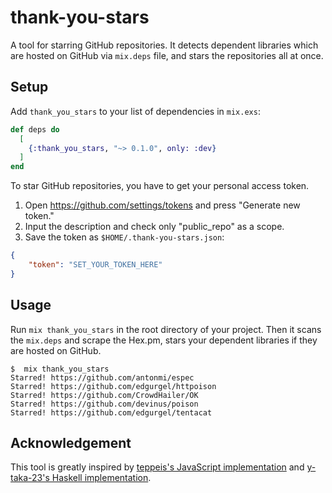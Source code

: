 # thank-you-stars

A tool for starring GitHub repositories.
It detects dependent libraries which are hosted on GitHub via `mix.deps` file,
and stars the repositories all at once.

## Setup

Add `thank_you_stars` to your list of dependencies in `mix.exs`:

```elixir
def deps do
  [
    {:thank_you_stars, "~> 0.1.0", only: :dev}
  ]
end
```

To star GitHub repositories, you have to get your personal access token.

1. Open https://github.com/settings/tokens and press "Generate new token."
1. Input the description and check only "public_repo" as a scope.
1. Save the token as `$HOME/.thank-you-stars.json`:

```json
{
    "token": "SET_YOUR_TOKEN_HERE"
}
```

## Usage

Run `mix thank_you_stars` in the root directory of your project.
Then it scans the `mix.deps` and scrape the Hex.pm,
stars your dependent libraries if they are hosted on GitHub.

```console
$  mix thank_you_stars
Starred! https://github.com/antonmi/espec
Starred! https://github.com/edgurgel/httpoison
Starred! https://github.com/CrowdHailer/OK
Starred! https://github.com/devinus/poison
Starred! https://github.com/edgurgel/tentacat
```

## Acknowledgement

This tool is greatly inspired by
[teppeis's JavaScript implementation](https://github.com/teppeis/thank-you-stars) and
[y-taka-23's Haskell implementation](https://github.com/y-taka-23/thank-you-stars).
